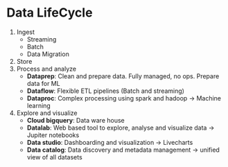 # Data LifeCycle

1. Ingest
    - Streaming
    - Batch
    - Data Migration
2. Store
3. Process and analyze
    - **Dataprep**: Clean and prepare data. Fully managed, no ops. Prepare data for ML
    - **Dataflow**: Flexible ETL pipelines (Batch and streaming)
    - **Dataproc**: Complex processing using spark and hadoop -> Machine learning
4. Explore and visualize
    - **Cloud bigquery**: Data ware house
    - **Datalab**: Web based tool to explore, analyse and visualize data -> Jupiter notebooks
    - **Data studio**: Dashboarding and visualization -> Livecharts
    - **Data catalog**: Data discovery and metadata management -> unified view of all datasets
